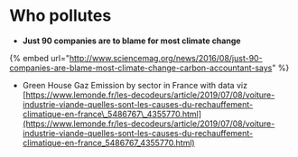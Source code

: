 # Who pollutes



* **Just 90 companies are to blame for most climate change**

{% embed url="http://www.sciencemag.org/news/2016/08/just-90-companies-are-blame-most-climate-change-carbon-accountant-says" %}

* Green House Gaz Emission by sector in France with data viz [https://www.lemonde.fr/les-decodeurs/article/2019/07/08/voiture-industrie-viande-quelles-sont-les-causes-du-rechauffement-climatique-en-france\_5486767\_4355770.html](https://www.lemonde.fr/les-decodeurs/article/2019/07/08/voiture-industrie-viande-quelles-sont-les-causes-du-rechauffement-climatique-en-france_5486767_4355770.html)



